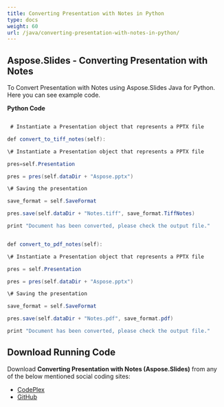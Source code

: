 ```yaml
---
title: Converting Presentation with Notes in Python
type: docs
weight: 60
url: /java/converting-presentation-with-notes-in-python/
---
```


## **Aspose.Slides - Converting Presentation with Notes**
To Convert Presentation with Notes using Aspose.Slides Java for Python. Here you can see example code.

**Python Code**

``` java

 # Instantiate a Presentation object that represents a PPTX file

def convert_to_tiff_notes(self):

\# Instantiate a Presentation object that represents a PPTX file

pres=self.Presentation

pres = pres(self.dataDir + "Aspose.pptx")

\# Saving the presentation

save_format = self.SaveFormat

pres.save(self.dataDir + "Notes.tiff", save_format.TiffNotes)

print "Document has been converted, please check the output file."


def convert_to_pdf_notes(self):

\# Instantiate a Presentation object that represents a PPTX file

pres = self.Presentation

pres = pres(self.dataDir + "Aspose.pptx")

\# Saving the presentation

save_format = self.SaveFormat

pres.save(self.dataDir + "Notes.pdf", save_format.pdf)

print "Document has been converted, please check the output file."

```
## **Download Running Code**
Download **Converting Presentation with Notes (Aspose.Slides)** from any of the below mentioned social coding sites:

- [CodePlex](https://asposeslidesjavapython.codeplex.com/releases/view/620922)
- [GitHub](https://github.com/aspose-slides/Aspose.Slides-for-Java/releases/tag/Aspose.Slides_Java_for_Python-v1.0)
